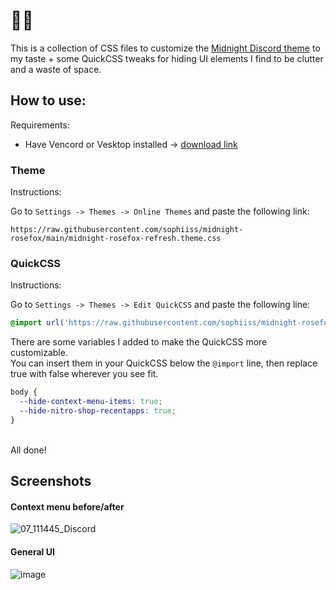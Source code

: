 # 🌹🦊
This is a collection of CSS files to customize the [Midnight Discord theme](https://github.com/refact0r/midnight-discord) to my taste + some QuickCSS tweaks for hiding UI elements I find to be clutter and a waste of space.

## How to use:

Requirements:
- Have Vencord or Vesktop installed -> [download link](https://vencord.dev/download/)

### Theme

Instructions:

Go to `Settings -> Themes -> Online Themes` and paste the following link:
```
https://raw.githubusercontent.com/sophiiss/midnight-rosefox/main/midnight-rosefox-refresh.theme.css
```

### QuickCSS

Instructions:

Go to `Settings -> Themes -> Edit QuickCSS` and paste the following line:
```css
@import url('https://raw.githubusercontent.com/sophiiss/midnight-rosefox/main/quick.css');
```

There are some variables I added to make the QuickCSS more customizable.<br>You can insert them in your QuickCSS below the `@import` line, then replace true with false wherever you see fit.
```css
body {
  --hide-context-menu-items: true;
  --hide-nitro-shop-recentapps: true;
}
```
<br>
All done!

## Screenshots
#### Context menu before/after
![07_111445_Discord](https://github.com/user-attachments/assets/9ba0d0d9-d292-4464-b825-7144a6be52de)
#### General UI
![image](https://github.com/user-attachments/assets/cbb3e910-16ec-4987-82e9-5cd82fe3c18d)




